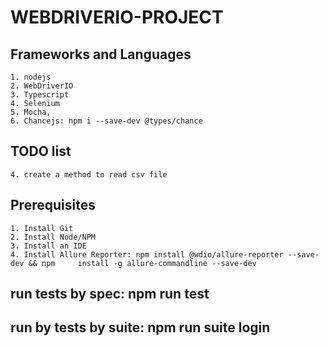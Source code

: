 # WEBDRIVERIO-PROJECT

## Frameworks and Languages
    1. nodejs
    2. WebDriverIO
    3. Typescript
    4. Selenium
    5. Mocha,
    6. Chancejs: npm i --save-dev @types/chance

## TODO list
    4. create a method to read csv file

## Prerequisites
    1. Install Git
    2. Install Node/NPM
    3. Install an IDE
    4. Install Allure Reporter: npm install @wdio/allure-reporter --save-dev && npm     install -g allure-commandline --save-dev 


## run tests by spec: npm run test
## run by tests by suite: npm run suite login